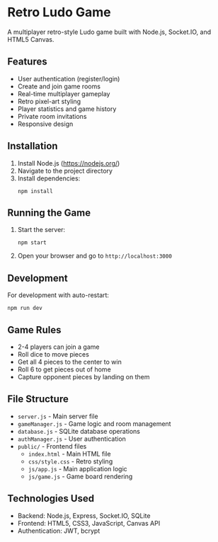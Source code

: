# Retro Ludo Game

A multiplayer retro-style Ludo game built with Node.js, Socket.IO, and HTML5 Canvas.

## Features

- User authentication (register/login)
- Create and join game rooms
- Real-time multiplayer gameplay
- Retro pixel-art styling
- Player statistics and game history
- Private room invitations
- Responsive design

## Installation

1. Install Node.js (https://nodejs.org/)
2. Navigate to the project directory
3. Install dependencies:
   ```
   npm install
   ```

## Running the Game

1. Start the server:
   ```
   npm start
   ```
   
2. Open your browser and go to `http://localhost:3000`

## Development

For development with auto-restart:
```
npm run dev
```

## Game Rules

- 2-4 players can join a game
- Roll dice to move pieces
- Get all 4 pieces to the center to win
- Roll 6 to get pieces out of home
- Capture opponent pieces by landing on them

## File Structure

- `server.js` - Main server file
- `gameManager.js` - Game logic and room management
- `database.js` - SQLite database operations
- `authManager.js` - User authentication
- `public/` - Frontend files
  - `index.html` - Main HTML file
  - `css/style.css` - Retro styling
  - `js/app.js` - Main application logic
  - `js/game.js` - Game board rendering

## Technologies Used

- Backend: Node.js, Express, Socket.IO, SQLite
- Frontend: HTML5, CSS3, JavaScript, Canvas API
- Authentication: JWT, bcrypt